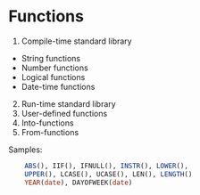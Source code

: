 # Functions

1. Compile-time standard library
 * String functions
 * Number functions
 * Logical functions
 * Date-time functions
2. Run-time standard library
3. User-defined functions
4. Into-functions
5. From-functions

Samples:
```sql
    ABS(), IIF(), IFNULL(), INSTR(), LOWER(), 
    UPPER(), LCASE(), UCASE(), LEN(), LENGTH()
    YEAR(date), DAYOFWEEK(date)
```


